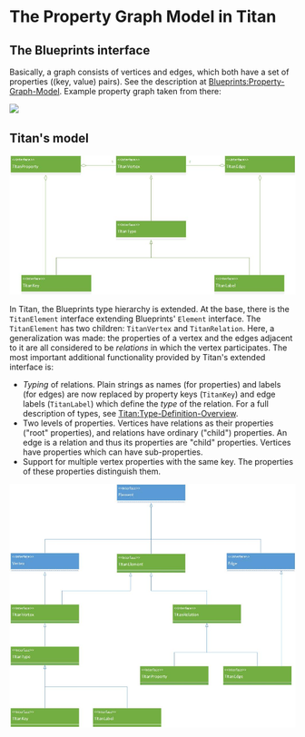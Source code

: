 # The Property Graph Model in Titan

## The Blueprints interface
Basically, a graph consists of vertices and edges, which both have a set of properties ((key, value) pairs).
See the description at [Blueprints:Property-Graph-Model](https://github.com/tinkerpop/blueprints/wiki/Property-Graph-Model).
Example property graph taken from there:

![](https://github.com/tinkerpop/blueprints/raw/master/doc/images/graph-example-1.jpg)

## Titan's model
![Visualization](diagrams/typesandrelations-other-layout.jpg)

In Titan, the Blueprints type hierarchy is extended. At the base, there is the ``TitanElement`` interface
extending Blueprints' ``Element`` interface.
The ``TitanElement`` has two children: ``TitanVertex`` and ``TitanRelation``.
Here, a generalization was made: the properties of a vertex and the edges adjacent to it are all considered to be
<i>relations</i> in which the vertex participates.
The most important additional functionality provided by Titan's extended interface is:
* <i>Typing</i> of relations.
Plain strings as names (for properties) and labels (for edges) are now replaced by
property keys (``TitanKey``) and edge labels (``TitanLabel``) which define the <i>type</i> of the relation.
For a full description of types, see [Titan:Type-Definition-Overview](https://github.com/thinkaurelius/titan/wiki/Type-Definition-Overview).
* Two levels of properties. Vertices have relations as their properties ("root" properties), and relations have ordinary ("child") properties.
An edge is a relation and thus its properties are "child" properties. Vertices have properties which can have sub-properties.
* Support for multiple vertex properties with the same key. The properties of these properties distinguish them.

![Visualization](diagrams/inheritancesimple.jpg)
